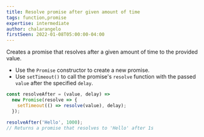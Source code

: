 ```yaml
---
title: Resolve promise after given amount of time
tags: function,promise
expertise: intermediate
author: chalarangelo
firstSeen: 2022-01-08T05:00:00-04:00
---
```


Creates a promise that resolves after a given amount of time to the provided value.

- Use the `Promise` constructor to create a new promise.
- Use `setTimeout()` to call the promise's `resolve` function with the passed `value` after the specified `delay`.

```js
const resolveAfter = (value, delay) =>
  new Promise(resolve => {
    setTimeout(() => resolve(value), delay);
  });
```

```js
resolveAfter('Hello', 1000);
// Returns a promise that resolves to 'Hello' after 1s
```
